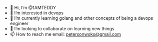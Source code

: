 - 👋 Hi, I’m @1AMTEDDY
- 👀 I’m interested in devops
- 🌱 I’m currently learning golang and other concepts of being a devops engineer
- 💞️ I’m looking to collaborate on learning new things
- 📫 How to reach me email: petersonwoko@gmail.com

<!---
1AMTEDDY/1AMTEDDY is a ✨ special ✨ repository because its `README.md` (this file) appears on your GitHub profile.
You can click the Preview link to take a look at your changes.
--->
